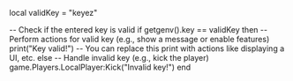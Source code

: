 local validKey = "keyez"

-- Check if the entered key is valid
if getgenv().key == validKey then
    -- Perform actions for valid key (e.g., show a message or enable features)
    print("Key valid!")
    -- You can replace this print with actions like displaying a UI, etc.
else
    -- Handle invalid key (e.g., kick the player)
    game.Players.LocalPlayer:Kick("Invalid key!")
end
